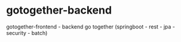 # gotogether-backend
gotogether-frontend - backend go together (springboot - rest - jpa - security - batch) 
